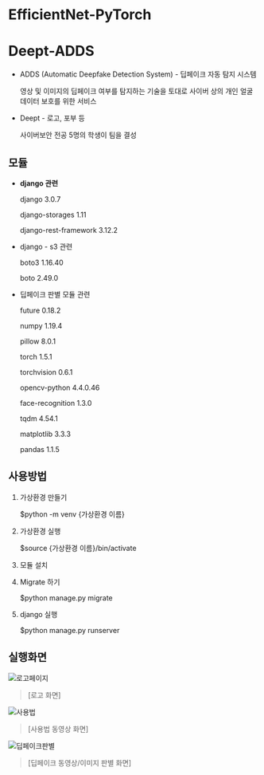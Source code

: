 # EfficientNet-PyTorch

# Deept-ADDS
- ADDS (Automatic Deepfake Detection System) - 딥페이크 자동 탐지 시스템

    영상 및 이미지의 딥페이크 여부를 탐지하는 기술을 토대로 사이버 상의 개인 얼굴 데이터 보호를 위한 서비스

- Deept - 로고, 포부 등

    사이버보안 전공 5명의 학생이 팀을 결성

## 모듈
- **django 관련**

    django 3.0.7

    django-storages 1.11

    django-rest-framework 3.12.2


- django - s3 관련

    boto3 1.16.40

    boto 2.49.0


- 딥페이크 판별 모듈 관련

    future 0.18.2

    numpy 1.19.4 

    pillow 8.0.1 

    torch 1.5.1 

    torchvision 0.6.1

    opencv-python 4.4.0.46

    face-recognition 1.3.0
    
    tqdm 4.54.1

    matplotlib 3.3.3
 
    pandas 1.1.5

## 사용방법
1. 가상환경 만들기

    $python -m venv {가상환경 이름}

2. 가상환경 실행

    $source {가상환경 이름}/bin/activate

3. 모듈 설치

4. Migrate 하기

    $python manage.py migrate

5. django 실행

    $python manage.py runserver

## 실행화면

![로고페이지](https://user-images.githubusercontent.com/49579003/102734322-e7480b80-4382-11eb-9c91-974553083c0f.png)
> [로고 화면]

![사용법](https://user-images.githubusercontent.com/49579003/102734566-7f45f500-4383-11eb-9da5-3d30fe8a2f3e.png)
> [사용법 동영상 화면]

![딥페이크판별](https://user-images.githubusercontent.com/49579003/102734482-40b03a80-4383-11eb-8b98-afb58e955935.png)
> [딥페이크 동영상/이미지 판별 화면]
